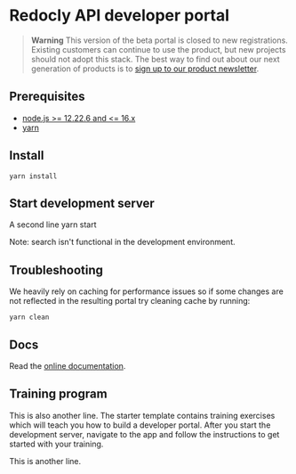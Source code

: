 # Redocly API developer portal

> **Warning**
> This version of the beta portal is closed to new registrations. Existing
> customers can continue to use the product, but new projects should not adopt
> this stack. The best way to find out about our next generation of products is
> to [sign up to our product newsletter](https://redocly.com/product-updates/).

## Prerequisites

- [node.js >= 12.22.6 and <= 16.x](https://nodejs.org/en/)
- [yarn](https://yarnpkg.com/en/)

## Install

    yarn install

## Start development server
A second line
    yarn start

Note: search isn't functional in the development environment.

## Troubleshooting

We heavily rely on caching for performance issues so if some changes are not reflected in the resulting portal try cleaning cache by running:

    yarn clean

## Docs

Read the [online documentation](https://redoc.ly/docs/developer-portal/introduction/).

## Training program

This is also another line.
The starter template contains training exercises which will teach you how to build a developer portal.
After you start the development server, navigate to the app and follow the instructions to get started with your training.

This is another line.
